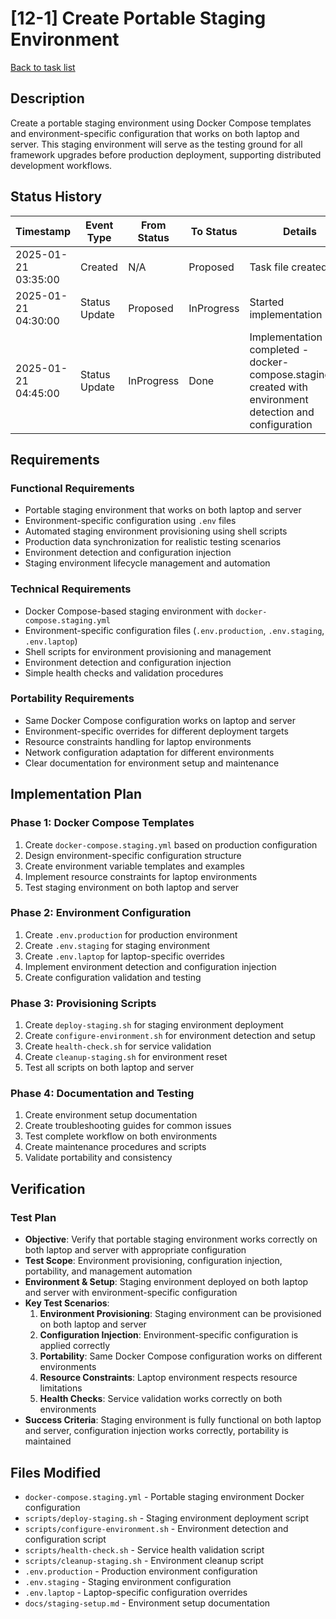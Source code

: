 # [12-1] Create Portable Staging Environment

[Back to task list](./tasks.md)

## Description

Create a portable staging environment using Docker Compose templates and environment-specific configuration that works on both laptop and server. This staging environment will serve as the testing ground for all framework upgrades before production deployment, supporting distributed development workflows.

## Status History

| Timestamp | Event Type | From Status | To Status | Details | User |
|-----------|------------|-------------|-----------|---------|------|
| 2025-01-21 03:35:00 | Created | N/A | Proposed | Task file created | AI_Agent |
| 2025-01-21 04:30:00 | Status Update | Proposed | InProgress | Started implementation | AI_Agent |
| 2025-01-21 04:45:00 | Status Update | InProgress | Done | Implementation completed - docker-compose.staging.yml created with environment detection and configuration | AI_Agent |

## Requirements

### Functional Requirements
- Portable staging environment that works on both laptop and server
- Environment-specific configuration using `.env` files
- Automated staging environment provisioning using shell scripts
- Production data synchronization for realistic testing scenarios
- Environment detection and configuration injection
- Staging environment lifecycle management and automation

### Technical Requirements
- Docker Compose-based staging environment with `docker-compose.staging.yml`
- Environment-specific configuration files (`.env.production`, `.env.staging`, `.env.laptop`)
- Shell scripts for environment provisioning and management
- Environment detection and configuration injection
- Simple health checks and validation procedures

### Portability Requirements
- Same Docker Compose configuration works on laptop and server
- Environment-specific overrides for different deployment targets
- Resource constraints handling for laptop environments
- Network configuration adaptation for different environments
- Clear documentation for environment setup and maintenance

## Implementation Plan

### Phase 1: Docker Compose Templates
1. Create `docker-compose.staging.yml` based on production configuration
2. Design environment-specific configuration structure
3. Create environment variable templates and examples
4. Implement resource constraints for laptop environments
5. Test staging environment on both laptop and server

### Phase 2: Environment Configuration
1. Create `.env.production` for production environment
2. Create `.env.staging` for staging environment
3. Create `.env.laptop` for laptop-specific overrides
4. Implement environment detection and configuration injection
5. Create configuration validation and testing

### Phase 3: Provisioning Scripts
1. Create `deploy-staging.sh` for staging environment deployment
2. Create `configure-environment.sh` for environment detection and setup
3. Create `health-check.sh` for service validation
4. Create `cleanup-staging.sh` for environment reset
5. Test all scripts on both laptop and server

### Phase 4: Documentation and Testing
1. Create environment setup documentation
2. Create troubleshooting guides for common issues
3. Test complete workflow on both environments
4. Create maintenance procedures and scripts
5. Validate portability and consistency

## Verification

### Test Plan
- **Objective**: Verify that portable staging environment works correctly on both laptop and server with appropriate configuration
- **Test Scope**: Environment provisioning, configuration injection, portability, and management automation
- **Environment & Setup**: Staging environment deployed on both laptop and server with environment-specific configuration
- **Key Test Scenarios**:
  1. **Environment Provisioning**: Staging environment can be provisioned on both laptop and server
  2. **Configuration Injection**: Environment-specific configuration is applied correctly
  3. **Portability**: Same Docker Compose configuration works on different environments
  4. **Resource Constraints**: Laptop environment respects resource limitations
  5. **Health Checks**: Service validation works correctly on both environments
- **Success Criteria**: Staging environment is fully functional on both laptop and server, configuration injection works correctly, portability is maintained

## Files Modified

- `docker-compose.staging.yml` - Portable staging environment Docker configuration
- `scripts/deploy-staging.sh` - Staging environment deployment script
- `scripts/configure-environment.sh` - Environment detection and configuration script
- `scripts/health-check.sh` - Service health validation script
- `scripts/cleanup-staging.sh` - Environment cleanup script
- `.env.production` - Production environment configuration
- `.env.staging` - Staging environment configuration
- `.env.laptop` - Laptop-specific configuration overrides
- `docs/staging-setup.md` - Environment setup documentation
